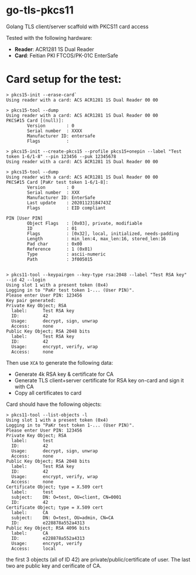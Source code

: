 # go-tls-pkcs11
Golang TLS client/server scaffold with PKCS11 card access

Tested with the following hardware:

* **Reader**: ACR1281 1S Dual Reader
* **Card**: Feitian PKI FTCOS/PK-01C EnterSafe

# Card setup for the test:

```
> pkcs15-init --erase-card`
Using reader with a card: ACS ACR1281 1S Dual Reader 00 00

> pkcs15-tool --dump
Using reader with a card: ACS ACR1281 1S Dual Reader 00 00
PKCS#15 Card [(null)]:
        Version        : 0
        Serial number  : XXXX
        Manufacturer ID: entersafe
        Flags          : 

> pkcs15-init --create-pkcs15 --profile pkcs15+onepin --label "Test token 1-6/1-8" --pin 123456 --puk 12345678
Using reader with a card: ACS ACR1281 1S Dual Reader 00 00

> pkcs15-tool --dump                                                                                                
Using reader with a card: ACS ACR1281 1S Dual Reader 00 00
PKCS#15 Card [PaKr test token 1-6/1-8]:
        Version        : 0
        Serial number  : XXX
        Manufacturer ID: EnterSafe
        Last update    : 20201123184743Z
        Flags          : EID compliant

PIN [User PIN]
        Object Flags   : [0x03], private, modifiable
        ID             : 01
        Flags          : [0x32], local, initialized, needs-padding
        Length         : min_len:4, max_len:16, stored_len:16
        Pad char       : 0x00
        Reference      : 1 (0x01)
        Type           : ascii-numeric
        Path           : 3f005015


> pkcs11-tool --keypairgen --key-type rsa:2048 --label "Test RSA key" --id 42 --login
Using slot 1 with a present token (0x4)
Logging in to "PaKr test token 1-... (User PIN)".
Please enter User PIN: 123456
Key pair generated:
Private Key Object; RSA 
  label:      Test RSA key
  ID:         42
  Usage:      decrypt, sign, unwrap
  Access:     none
Public Key Object; RSA 2048 bits
  label:      Test RSA key
  ID:         42
  Usage:      encrypt, verify, wrap
  Access:     none
```

Then use `XCA` to generate the following data:
* Generate 4k RSA key & certificate for CA
* Generate TLS client+server certificate for RSA key on-card and sign it with CA
* Copy all certificates to card

Card should have the following objects:

```
> pkcs11-tool --list-objects -l       
Using slot 1 with a present token (0x4)
Logging in to "PaKr test token 1-... (User PIN)".
Please enter User PIN: 123456
Private Key Object; RSA 
  label:      test
  ID:         42
  Usage:      decrypt, sign, unwrap
  Access:     none
Public Key Object; RSA 2048 bits
  label:      Test RSA key
  ID:         42
  Usage:      encrypt, verify, wrap
  Access:     none
Certificate Object; type = X.509 cert
  label:      test
  subject:    DN: O=test, OU=client, CN=0001
  ID:         42
Certificate Object; type = X.509 cert
  label:      CA
  subject:    DN: O=test, OU=admin, CN=CA
  ID:         e228878a552a4313
Public Key Object; RSA 4096 bits
  label:      CA
  ID:         e228878a552a4313
  Usage:      encrypt, verify
  Access:     local
```

the first 3 objects (all of ID 42) are private/public/certificate of user. The last two are public key and cerificate of CA.
